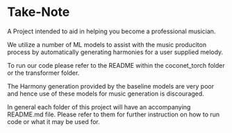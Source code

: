 # Take-Note
A Project intended to aid in helping you become a professional musician.

We utilize a number of ML models to assist with the music produciton process by automatically generating harmonies for a user supplied melody.

To run our code please refer to the README within the coconet_torch folder or the transformer folder.

The Harmony generation provided by the baseline models are very poor and hence use of these models for music generation is discouraged.

In general each folder of this project will have an accompanying README.md file. Please refer to them for further instruction on how to run code or what it may be used for.
